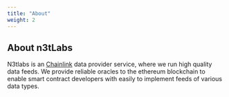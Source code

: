 ```yaml
---
title: "About"
weight: 2
---
```


## About n3tLabs

N3tlabs is an [Chainlink](https://chain.link) data provider service, where we run high quality data feeds. We provide reliable oracles to the ethereum blockchain to enable smart contract developers
with easily to implement feeds of various data types.

